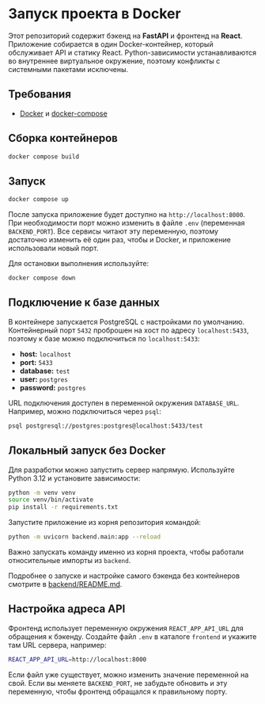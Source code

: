 # Запуск проекта в Docker

Этот репозиторий содержит бэкенд на **FastAPI** и фронтенд на **React**.
Приложение собирается в один Docker-контейнер, который обслуживает API и статику React.
Python-зависимости устанавливаются во внутреннее виртуальное окружение, поэтому конфликты с системными пакетами исключены.

## Требования
- [Docker](https://www.docker.com/) и [docker-compose](https://docs.docker.com/compose/)

## Сборка контейнеров
```bash
docker compose build
```

## Запуск
```bash
docker compose up
```
После запуска приложение будет доступно на `http://localhost:8000`.
При необходимости порт можно изменить в файле `.env` (переменная `BACKEND_PORT`).
Все сервисы читают эту переменную, поэтому достаточно изменить её один раз,
чтобы и Docker, и приложение использовали новый порт.

Для остановки выполнения используйте:
```bash
docker compose down
```

## Подключение к базе данных
В контейнере запускается PostgreSQL с настройками по умолчанию. Контейнерный
порт `5432` проброшен на хост по адресу `localhost:5433`, поэтому к базе можно
подключиться по `localhost:5433`:
- **host:** `localhost`
- **port:** `5433`
- **database:** `test`
- **user:** `postgres`
- **password:** `postgres`

URL подключения доступен в переменной окружения `DATABASE_URL`. Например,
можно подключиться через `psql`:
```bash
psql postgresql://postgres:postgres@localhost:5433/test
```

## Локальный запуск без Docker
Для разработки можно запустить сервер напрямую. Используйте Python 3.12 и установите зависимости:
```bash
python -m venv venv
source venv/bin/activate
pip install -r requirements.txt
```
Запустите приложение из корня репозитория командой:
```bash
python -m uvicorn backend.main:app --reload
```
Важно запускать команду именно из корня проекта, чтобы работали относительные импорты из `backend`.

Подробнее о запуске и настройке самого бэкенда без контейнеров смотрите в [backend/README.md](backend/README.md).

## Настройка адреса API
Фронтенд использует переменную окружения `REACT_APP_API_URL` для обращения к бэкенду.
Создайте файл `.env` в каталоге `frontend` и укажите там URL сервера, например:
```bash
REACT_APP_API_URL=http://localhost:8000
```
Если файл уже существует, можно изменить значение переменной на свой.
Если вы меняете `BACKEND_PORT`, не забудьте обновить и эту переменную,
чтобы фронтенд обращался к правильному порту.
